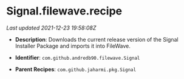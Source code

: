 # Signal.filewave.recipe

_Last updated 2021-12-23 19:58:08Z_

- **Description**: Downloads the current release version of the Signal Installer Package and imports it into FileWave.

- **Identifier**: `com.github.andredb90.filewave.Signal`

- **Parent Recipes**: `com.github.jaharmi.pkg.Signal`
